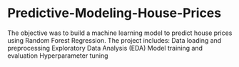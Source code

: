 # Predictive-Modeling-House-Prices
The objective was to build a machine learning model to predict house prices using Random Forest Regression.  The project includes:  Data loading and preprocessing  Exploratory Data Analysis (EDA)  Model training and evaluation  Hyperparameter tuning

